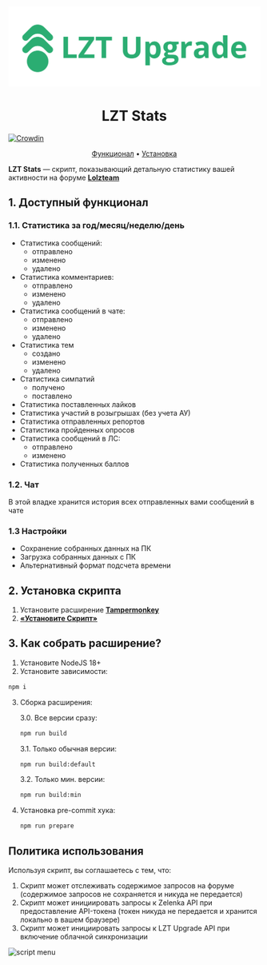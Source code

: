 ![script logo](https://github.com/lzt-upgrade/lzt-upgrade/raw/master/public/static/img/lzt-upgrade.svg "logo")

<h1 align = center>LZT Stats</h1>

[![Crowdin](https://badges.crowdin.net/lzt-stats/localized.svg)](https://crowdin.com/project/lzt-stats)

<p align="center">
  <a href="#user-content-1-доступный-функционал">Функционал</a>
  •
  <a href="#user-content-2-установка-скрипта">Установка</a>
</p>

**LZT Stats** — скрипт, показывающий детальную статистику вашей активности на форуме **[Lolzteam](https://zelenka.guru)**

## 1. Доступный функционал
### 1.1. Статистика за год/месяц/неделю/день
- Статистика сообщений:
  - отправлено
  - изменено
  - удалено
- Статистика комментариев:
  - отправлено
  - изменено
  - удалено
- Статистика сообщений в чате:
  - отправлено
  - изменено
  - удалено
- Статистика тем
  - создано
  - изменено
  - удалено
- Статистика симпатий
  - получено
  - поставлено
- Статистика поставленных лайков
- Статистика участий в розыгрышах (без учета АУ)
- Статистика отправленных репортов
- Статистика пройденных опросов
- Статистика сообщений в ЛС:
  - отправлено
  - изменено
- Статистика полученных баллов

### 1.2. Чат
В этой владке хранится история всех отправленных вами сообщений в чате

### 1.3 Настройки
- Сохранение собранных данных на ПК
- Загрузка собранных данных с ПК
- Альтернативный формат подсчета времени

## 2. Установка скрипта
1. Установите расширение **[Tampermonkey](https://www.tampermonkey.net/)**
2. **[«Установите Скрипт»](https://github.com/lzt-upgrade/lzt-stats/raw/master/dist/lzt-stats.user.js)**

## 3. Как собрать расширение?
1. Установите NodeJS 18+
2. Установите зависимости:
```bash
npm i
```
3. Сборка расширения:

   3.0. Все версии сразу:
   ```bash
   npm run build
   ```

   3.1. Только обычная версии:
   ```bash
   npm run build:default
   ```

   3.2. Только мин. версии:
   ```bash
   npm run build:min
   ```

4. Установка pre-commit хука:
   ```bash
   npm run prepare
   ```

## Политика использования
Используя скрипт, вы соглашаетесь с тем, что:
1. Скрипт может отслеживать содержимое запросов на форуме (содержимое запросов не сохраняется и никуда не передается)
2. Скрипт может инициировать запросы к Zelenka API при предоставление API-токена (токен никуда не передается и хранится локально в вашем браузере)
3. Скрипт может инициировать запросы к LZT Upgrade API при включение облачной синхронизации

![script menu](https://github.com/ilyhalight/lzt-upgrade/raw/master/public/static/img/screenshot.png "menu")